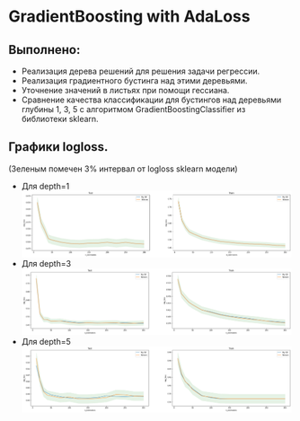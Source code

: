 # GradientBoosting with AdaLoss
## Выполнено:
- Реализация дерева решений для решения задачи регрессии.
- Реализация градиентного бустинга над этими деревьями.
- Уточнение значений в листьях при помощи гессиана. 
- Сравнение качества классификации для бустингов над деревьями глубины 1, 3, 5 c алгоритмом GradientBoostingClassifier из библиотеки sklearn.
## Графики logloss.
(Зеленым помечен 3% интервал от logloss sklearn модели)
- Для depth=1
![alt text](Pictures/depth_1.png)
- Для depth=3
![alt text](Pictures/depth_3.png)
- Для depth=5
![alt text](Pictures/depth_5.png)